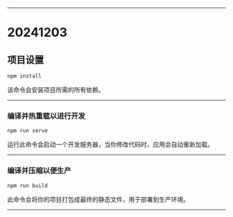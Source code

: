 -----

# 20241203

## 项目设置

```
npm install
```

该命令会安装项目所需的所有依赖。

-----

### 编译并热重载以进行开发

```
npm run serve
```

运行此命令会启动一个开发服务器，当你修改代码时，应用会自动重新加载。

-----

### 编译并压缩以便生产

```
npm run build
```

此命令会将你的项目打包成最终的静态文件，用于部署到生产环境。

-----


